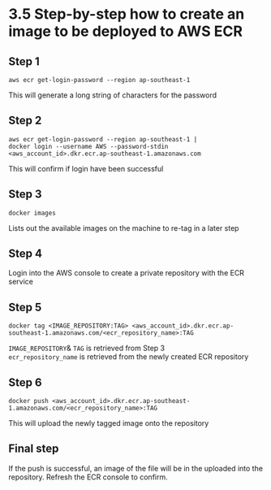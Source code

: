 # 3.5 Step-by-step how to create an image to be deployed to AWS ECR

## Step 1

`aws ecr get-login-password --region ap-southeast-1`

This will generate a long string of characters for the password

## Step 2

`aws ecr get-login-password --region ap-southeast-1 |`\
`docker login --username AWS --password-stdin <aws_account_id>.dkr.ecr.ap-southeast-1.amazonaws.com`

This will confirm if login have been successful

## Step 3

`docker images`

Lists out the available images on the machine to re-tag in a later step

## Step 4

Login into the AWS console to create a private repository with the ECR service

## Step 5

`docker tag <IMAGE_REPOSITORY:TAG> <aws_account_id>.dkr.ecr.ap-southeast-1.amazonaws.com/<ecr_repository_name>:TAG`

`IMAGE_REPOSITORY`& `TAG` is retrieved from Step 3\
`ecr_repository_name` is retrieved from the newly created ECR repository

## Step 6

`docker push <aws_account_id>.dkr.ecr.ap-southeast-1.amazonaws.com/<ecr_repository_name>:TAG`

This will upload the newly tagged image onto the repository

## Final step

If the push is successful, an image of the file will be in the uploaded into the repository. Refresh the ECR console to confirm.
